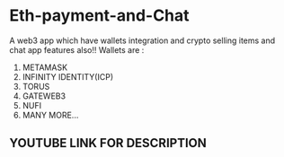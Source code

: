 # Eth-payment-and-Chat
A web3 app which have wallets integration and crypto selling items and chat app features also!!
Wallets are :
1. METAMASK
2. INFINITY IDENTITY(ICP)
3. TORUS
4. GATEWEB3
5. NUFI
6. MANY MORE...



YOUTUBE LINK FOR DESCRIPTION
---


